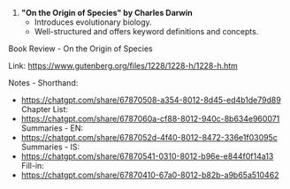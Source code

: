 1. **"On the Origin of Species" by Charles Darwin**
    - Introduces evolutionary biology.
    - Well-structured and offers keyword definitions and concepts.


Book Review - On the Origin of Species

Link: https://www.gutenberg.org/files/1228/1228-h/1228-h.htm



Notes - Shorthand:
- https://chatgpt.com/share/67870508-a354-8012-8d45-ed4b1de79d89
Chapter List:
- https://chatgpt.com/share/6787060a-cf88-8012-940c-8b634e960071
Summaries - EN:
- https://chatgpt.com/share/6787052d-4f40-8012-8472-336e1f03095c
Summaries - IS:
- https://chatgpt.com/share/67870541-0310-8012-b96e-e844f0f14a13
Fill-in:
- https://chatgpt.com/share/67870410-67a0-8012-b82b-a9b65a510462